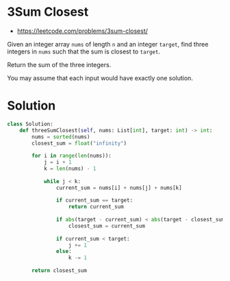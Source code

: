 # 3Sum Closest

- https://leetcode.com/problems/3sum-closest/

Given an integer array `nums` of length `n` and an integer `target`, find three integers in `nums` such that the sum is closest to `target`.

Return the sum of the three integers.

You may assume that each input would have exactly one solution.

# Solution

```python
class Solution:
    def threeSumClosest(self, nums: List[int], target: int) -> int:
        nums = sorted(nums)
        closest_sum = float("infinity")
        
        for i in range(len(nums)):
            j = i + 1
            k = len(nums) - 1
            
            while j < k:
                current_sum = nums[i] + nums[j] + nums[k]
                
                if current_sum == target:
                    return current_sum
                
                if abs(target - current_sum) < abs(target - closest_sum):
                    closest_sum = current_sum
                    
                if current_sum < target:
                    j += 1
                else:
                    k -= 1
                    
        return closest_sum
```

